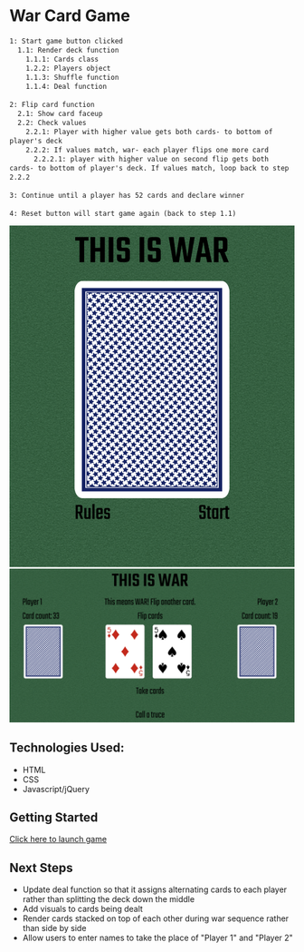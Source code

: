 # War Card Game
```
1: Start game button clicked
  1.1: Render deck function
    1.1.1: Cards class
    1.2.2: Players object
    1.1.3: Shuffle function
    1.1.4: Deal function

2: Flip card function
  2.1: Show card faceup
  2.2: Check values
    2.2.1: Player with higher value gets both cards- to bottom of player's deck
    2.2.2: If values match, war- each player flips one more card
      2.2.2.1: player with higher value on second flip gets both cards- to bottom of player's deck. If values match, loop back to step 2.2.2

3: Continue until a player has 52 cards and declare winner

4: Reset button will start game again (back to step 1.1)
```
![Landing Page](./Screenshot1.png)
![Game Board](./Screenshot2.png)
## Technologies Used:
* HTML
* CSS
* Javascript/jQuery
## Getting Started
[Click here to launch game](https://kstick9210.github.io/War-Card-Game/)
## Next Steps
* Update deal function so that it assigns alternating cards to each player rather than splitting the deck down the middle
* Add visuals to cards being dealt
* Render cards stacked on top of each other during war sequence rather than side by side
* Allow users to enter names to take the place of "Player 1" and "Player 2"
